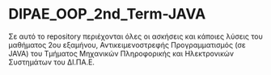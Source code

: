 # DIPAE_OOP_2nd_Term-JAVA

Σε αυτό το repository περιέχονται όλες οι ασκήσεις και κάποιες λύσεις του μαθήματος 2ου εξαμήνου, Αντικειμενοστρεφής Προγραμματισμός (σε JAVA) του Τμήματος Μηχανικών Πληροφορικής και Ηλεκτρονικών Συστημάτων του ΔΙ.ΠΑ.Ε.
